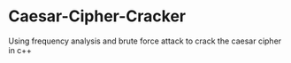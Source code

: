 # Caesar-Cipher-Cracker
Using frequency analysis and brute force attack to crack the caesar cipher in c++
